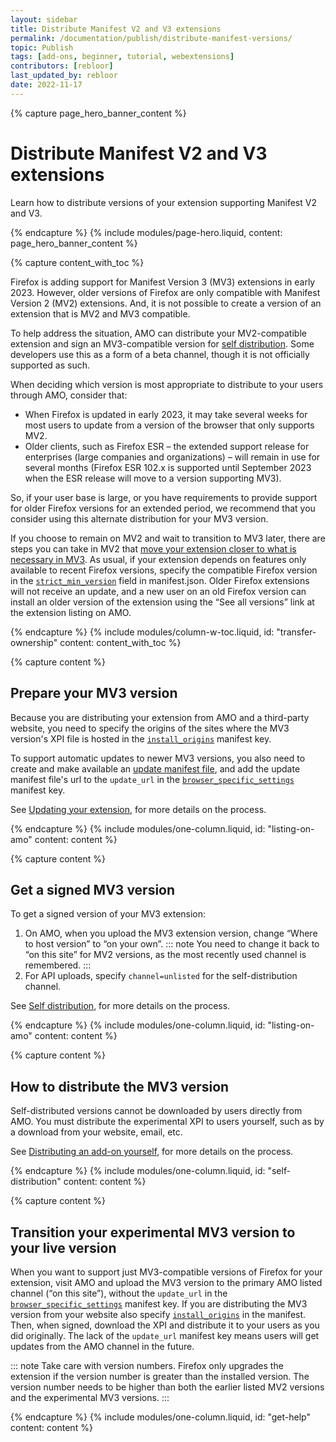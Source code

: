 ```yaml
---
layout: sidebar
title: Distribute Manifest V2 and V3 extensions
permalink: /documentation/publish/distribute-manifest-versions/
topic: Publish
tags: [add-ons, beginner, tutorial, webextensions]
contributors: [rebloor]
last_updated_by: rebloor
date: 2022-11-17
---
```


<!-- Page Hero Banner -->

{% capture page_hero_banner_content %}

# Distribute Manifest V2 and V3 extensions

Learn how to distribute versions of your extension supporting Manifest V2 and V3.

{% endcapture %}
{% include modules/page-hero.liquid,
    content: page_hero_banner_content
%}

<!-- Content with Table of Contents Module -->

{% capture content_with_toc %}

Firefox is adding support for Manifest Version 3 (MV3) extensions in early 2023. However, older versions of Firefox are only compatible with Manifest Version 2 (MV2) extensions. And, it is not possible to create a version of an extension that is MV2 and MV3 compatible.

To help address the situation, AMO can distribute your MV2-compatible extension and sign an MV3-compatible version for [self distribution](/documentation/publish/self-distribution/). Some developers use this as a form of a beta channel, though it is not officially supported as such. 

When deciding which version is most appropriate to distribute to your users through AMO, consider that:
* When Firefox is updated in early 2023, it may take several weeks for most users to update from a version of the browser that only supports MV2. 
* Older clients, such as Firefox ESR – the extended support release for enterprises (large companies and organizations) – will remain in use for several months (Firefox ESR 102.x is supported until September 2023 when the ESR release will move to a version supporting MV3).

So, if your user base is large, or you have requirements to provide support for older Firefox versions for an extended period, we recommend that you consider using this alternate distribution for your MV3 version.

If you choose to remain on MV2 and wait to transition to MV3 later, there are steps you can take in MV2 that [move your extension closer to what is necessary in MV3](https://blog.mozilla.org/addons/2022/10/31/begin-your-mv3-migration-by-implementing-new-features-today/). As usual, if your extension depends on features only available to recent Firefox versions, specify the compatible Firefox version in the [`strict_min_version`](https://developer.mozilla.org/docs/Mozilla/Add-ons/WebExtensions/manifest.json/browser_specific_settings) field in manifest.json. Older Firefox extensions will not receive an update, and a new user on an old Firefox version can install an older version of the extension using the “See all versions” link at the extension listing on AMO.

{% endcapture %}
{% include modules/column-w-toc.liquid,
  id: "transfer-ownership"
  content: content_with_toc
%}

<!-- END: Content with Table of Contents -->
<!-- Single Column Body Module -->

{% capture content %}

## Prepare your MV3 version

Because you are distributing your extension from AMO and a third-party website, you need to specify the origins of the sites where the MV3 version's XPI file is hosted in the [`install_origins`](https://developer.mozilla.org/docs/Mozilla/Add-ons/WebExtensions/manifest.json/install_origins) manifest key.

To support automatic updates to newer MV3 versions, you also need to create and make available an [update manifest file](/documentation/manage/updating-your-extension/), and add the update manifest file's url to the `update_url` in the [`browser_specific_settings`](https://developer.mozilla.org/docs/Mozilla/Add-ons/WebExtensions/manifest.json/browser_specific_settings) manifest key.

See [Updating your extension](/documentation/manage/updating-your-extension/), for more details on the process.

{% endcapture %}
{% include modules/one-column.liquid,
  id: "listing-on-amo"
  content: content
%}

<!-- END: Single Column Body Module -->
<!-- Single Column Body Module -->

{% capture content %}

## Get a signed MV3 version

To get a signed version of your MV3 extension:

1. On AMO, when you upload the MV3 extension version, change “Where to host version”  to “on your own”.
   ::: note
   You need to change it back to “on this site” for MV2 versions, as the most recently used channel is remembered.
   :::
2. For API uploads, specify `channel=unlisted` for the self-distribution channel.

See [Self distribution](/documentation/publish/submitting-an-add-on/#self-distribution), for more details on the process.

{% endcapture %}
{% include modules/one-column.liquid,
  id: "listing-on-amo"
  content: content
%}

<!-- END: Single Column Body Module -->
<!-- Single Column Body Module -->

{% capture content %}

## How to distribute the MV3 version

Self-distributed versions cannot be downloaded by users directly from AMO. You must distribute the experimental XPI to users yourself, such as by a download from your website, email, etc.

See [Distributing an add-on yourself](/documentation/publish/self-distribution/), for more details on the process.

{% endcapture %}
{% include modules/one-column.liquid,
  id: "self-distribution"
  content: content
%}

<!-- END: Single Column Body Module -->
<!-- Single Column Body Module -->

{% capture content %}

## Transition your experimental MV3 version to your live version

When you want to support just MV3-compatible versions of Firefox for your extension, visit AMO and upload the MV3 version to the primary AMO listed channel (“on this site”), without the `update_url` in the [`browser_specific_settings`](https://developer.mozilla.org/docs/Mozilla/Add-ons/WebExtensions/manifest.json/browser_specific_settings) manifest key. If you are distributing the MV3 version from your website also specify [`install_origins`](https://developer.mozilla.org/docs/Mozilla/Add-ons/WebExtensions/manifest.json/install_origins) in the manifest. Then, when signed, download the XPI and distribute it to your users as you did originally. The lack of the `update_url` manifest key means users will get updates from the AMO channel in the future.

::: note
Take care with version numbers. Firefox only upgrades the extension if the version number is greater than the installed version. The version number needs to be higher than both the earlier listed MV2 versions and the experimental MV3 versions.
:::

{% endcapture %}
{% include modules/one-column.liquid,
  id: "get-help"
  content: content
%}

<!-- END: Single Column Body Module -->
